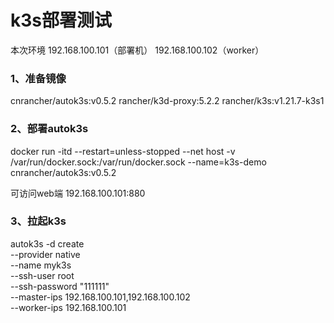 # k3s部署测试

本次环境
192.168.100.101（部署机）
192.168.100.102（worker）

### 1、准备镜像
cnrancher/autok3s:v0.5.2
rancher/k3d-proxy:5.2.2
rancher/k3s:v1.21.7-k3s1

### 2、部署autok3s
docker run -itd --restart=unless-stopped --net host -v /var/run/docker.sock:/var/run/docker.sock --name=k3s-demo cnrancher/autok3s:v0.5.2

可访问web端
192.168.100.101:880

### 3、拉起k3s
autok3s -d create \
    --provider native \
    --name myk3s \
    --ssh-user root \
    --ssh-password "111111" \
    --master-ips 192.168.100.101,192.168.100.102 \
    --worker-ips 192.168.100.101
